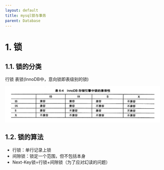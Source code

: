 ```yaml
---
layout: default
title: mysql锁与事务
parent: Database
---
```


# 1. 锁

## 1.1. 锁的分类

行锁
表锁(InnoDB中，意向锁即表级别的锁)

![img.png](img/innoDB_lock.png)

## 1.2. 锁的算法

- 行锁：单行记录上锁
- 间隙锁：锁定一个范围，但不包括本身
- Next-Key锁=行锁+间隙锁（为了应对幻读的问题）